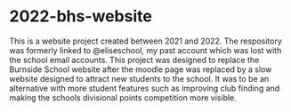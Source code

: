 # 2022-bhs-website
This is a website project created between 2021 and 2022.
The respository was formerly linked to @eliseschool, my past account which was lost with the school email accounts.
This project was designed to replace the Burnside School website after the moodle page was replaced by a slow website designed
to attract new students to the school. It was to be an alternative with more student features such as improving club finding 
and making the schools divisional points competition more visible.

